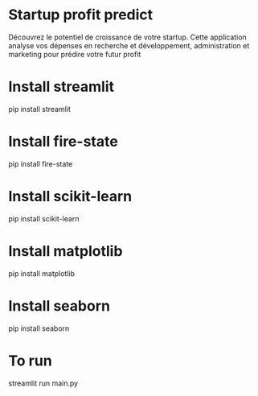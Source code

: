 # Startup profit predict
Découvrez le potentiel de croissance de votre startup. Cette application analyse vos dépenses en recherche et développement, administration et marketing pour prédire votre futur profit

# Install streamlit
pip install streamlit

# Install fire-state
pip install fire-state

# Install scikit-learn
pip install scikit-learn 

# Install matplotlib
pip install matplotlib 

# Install seaborn
pip install seaborn 

# To run
streamlit run main.py
